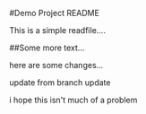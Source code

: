 #Demo Project README

This is a simple readfile....

##Some more text...

here are some changes...

update from branch update

i hope this isn't much of a problem
